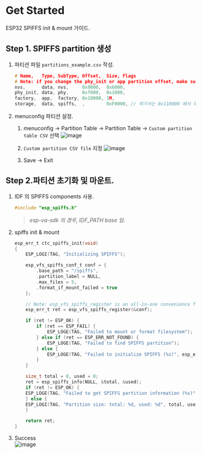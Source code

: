 # Get Started
ESP32 SPIFFS init & mount 가이드.

## Step 1. SPIFFS partition 생성
1. 파티션 파일 `partitions_example.csv` 작성.
	```c
	# Name,   Type, SubType, Offset,  Size, Flags
	# Note: if you change the phy_init or app partition offset, make sure to change the offset in Kconfig.projbuild
	nvs,      data, nvs,     0x9000,  0x6000,
	phy_init, data, phy,     0xf000,  0x1000,
	factory,  app,  factory, 0x10000, 1M,
	storage,  data, spiffs,  ,        0xF0000, // 여기서는 0x110000 에서 부터 0xF0000 사이즈만큼 설정
	```

1. menuconfig 파티션 설정.
	1. menuconfig → Partition Table → Partition Table → `Custom partition table CSV` 선택
		![image](https://user-images.githubusercontent.com/26864945/69838027-fd28f100-1294-11ea-9046-311f61a039ef.png)

	1. `Custom partition CSV file` 지정
		![image](https://user-images.githubusercontent.com/26864945/69838192-d1f2d180-1295-11ea-8b89-c314919a4452.png)

	1. Save → Exit

## Step 2.파티션 초기화 및 마운트.
1. IDF 의 SPIFFS components 사용.
	```c
	#include "esp_spiffs.h"
	```
	> _esp-va-sdk 의 경우, IDF_PATH base 임._

1. spiffs init & mount
	```c
	esp_err_t ctc_spiffs_init(void)
	{
		ESP_LOGI(TAG, "Initializing SPIFFS");

		esp_vfs_spiffs_conf_t conf = {
			.base_path = "/spiffs",
			.partition_label = NULL,
			.max_files = 5,
			.format_if_mount_failed = true
		};

		// Note: esp_vfs_spiffs_register is an all-in-one convenience function.
		esp_err_t ret = esp_vfs_spiffs_register(&conf);

		if (ret != ESP_OK) {
			if (ret == ESP_FAIL) {
				ESP_LOGE(TAG, "Failed to mount or format filesystem");
			} else if (ret == ESP_ERR_NOT_FOUND) {
				ESP_LOGE(TAG, "Failed to find SPIFFS partition");
			} else {
				ESP_LOGE(TAG, "Failed to initialize SPIFFS (%s)", esp_err_to_name(ret));
			}
		}

		size_t total = 0, used = 0;
		ret = esp_spiffs_info(NULL, &total, &used);
		if (ret != ESP_OK) {
		ESP_LOGE(TAG, "Failed to get SPIFFS partition information (%s)", esp_err_to_name(ret));
		} else {
		ESP_LOGI(TAG, "Partition size: total: %d, used: %d", total, used);
		}

		return ret;
	}
	```

1. Success  
	![image](https://user-images.githubusercontent.com/26864945/69845099-acc08c00-12b2-11ea-8f0f-9282fe64e78d.png)

